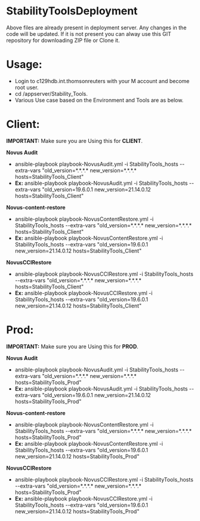 # StabilityToolsDeployment

Above files are already present in deployment server. Any changes in the code will be updated. If it is not present you can alway use this GIT repository for downloading ZIP file or Clone it.

# Usage:

- Login to c129hdb.int.thomsonreuters with your M account and become root user.
- cd /appserver/Stability_Tools.
- Various Use case based on the Environment and Tools are as below.

# Client:

**IMPORTANT:** Make sure you are Using this for **CLIENT**.


  **Novus Audit**
  - ansible-playbook playbook-NovusAudit.yml -i StabilityTools_hosts --extra-vars "old_version=\*.\*.\*.\* new_version=\*.\*.\*.\* hosts=StabilityTools_Client"
  - **Ex:** ansible-playbook playbook-NovusAudit.yml -i StabilityTools_hosts --extra-vars "old_version=19.6.0.1 new_version=21.14.0.12 hosts=StabilityTools_Client"
  
  **Novus-content-restore**
  - ansible-playbook playbook-NovusContentRestore.yml -i StabilityTools_hosts --extra-vars "old_version=\*.\*.\*.\* new_version=\*.\*.\*.\* hosts=StabilityTools_Client"
  - **Ex:** ansible-playbook playbook-NovusContentRestore.yml -i StabilityTools_hosts --extra-vars "old_version=19.6.0.1 new_version=21.14.0.12 hosts=StabilityTools_Client"
  
  **NovusCCIRestore**
  - ansible-playbook playbook-NovusCCIRestore.yml -i StabilityTools_hosts --extra-vars "old_version=\*.\*.\*.\* new_version=\*.\*.\*.\* hosts=StabilityTools_Client"
  - **Ex:** ansible-playbook playbook-NovusCCIRestore.yml -i StabilityTools_hosts --extra-vars "old_version=19.6.0.1 new_version=21.14.0.12 hosts=StabilityTools_Client"

# Prod:

**IMPORTANT:** Make sure you are Using this for **PROD**.


**Novus Audit**
  - ansible-playbook playbook-NovusAudit.yml -i StabilityTools_hosts --extra-vars "old_version=\*.\*.\*.\* new_version=\*.\*.\*.\* hosts=StabilityTools_Prod"
  - **Ex:** ansible-playbook playbook-NovusAudit.yml -i StabilityTools_hosts --extra-vars "old_version=19.6.0.1 new_version=21.14.0.12 hosts=StabilityTools_Prod"
  
  **Novus-content-restore**
  - ansible-playbook playbook-NovusContentRestore.yml -i StabilityTools_hosts --extra-vars "old_version=\*.\*.\*.\* new_version=\*.\*.\*.\* hosts=StabilityTools_Prod"
  - **Ex:** ansible-playbook playbook-NovusContentRestore.yml -i StabilityTools_hosts --extra-vars "old_version=19.6.0.1 new_version=21.14.0.12 hosts=StabilityTools_Prod"
  
  **NovusCCIRestore**
  - ansible-playbook playbook-NovusCCIRestore.yml -i StabilityTools_hosts --extra-vars "old_version=\*.\*.\*.\* new_version=\*.\*.\*.\* hosts=StabilityTools_Prod"
  - **Ex:** ansible-playbook playbook-NovusCCIRestore.yml -i StabilityTools_hosts --extra-vars "old_version=19.6.0.1 new_version=21.14.0.12 hosts=StabilityTools_Prod"
 
  

